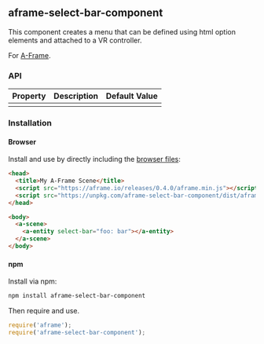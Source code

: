 ## aframe-select-bar-component

This component creates a menu that can be defined using html option elements and attached to a VR controller.

For [A-Frame](https://aframe.io).

### API

| Property | Description | Default Value |
| -------- | ----------- | ------------- |
|          |             |               |

### Installation

#### Browser

Install and use by directly including the [browser files](dist):

```html
<head>
  <title>My A-Frame Scene</title>
  <script src="https://aframe.io/releases/0.4.0/aframe.min.js"></script>
  <script src="https://unpkg.com/aframe-select-bar-component/dist/aframe-select-bar-component.min.js"></script>
</head>

<body>
  <a-scene>
    <a-entity select-bar="foo: bar"></a-entity>
  </a-scene>
</body>
```

<!-- If component is accepted to the Registry, uncomment this. -->
<!--
Or with [angle](https://npmjs.com/package/angle/), you can install the proper
version of the component straight into your HTML file, respective to your
version of A-Frame:

```sh
angle install aframe-select-bar-component
```
-->

#### npm

Install via npm:

```bash
npm install aframe-select-bar-component
```

Then require and use.

```js
require('aframe');
require('aframe-select-bar-component');
```
